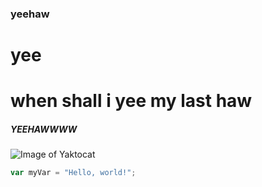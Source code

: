 ### yeehaw 
# yee
# when shall i yee my last haw
##### YEEHAWWWW

![Image of Yaktocat](https://octodex.github.com/images/yaktocat.png)
``` javascript
var myVar = "Hello, world!";
```
